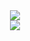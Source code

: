 <div id="header" align="center">
  <img src="https://media2.giphy.com/media/v1.Y2lkPTc5MGI3NjExbnh3MGJzMmJvbHJvZDRmcmMzaHBhM3I3MTFteWRoNGYzejVnbmllcyZlcD12MV9pbnRlcm5hbF9naWZfYnlfaWQmY3Q9dHM/3SL41WtN5l9DNdPJGs/giphy.gif" />
</div>

<div align="center">
  <img src="https://github-readme-stats.vercel.app/api/top-langs/?username=skeiigi" />
</div>

<!--
**skeiigi/skeiigi** is a ✨ _special_ ✨ repository because its `README.md` (this file) appears on your GitHub profile.

Here are some ideas to get you started:

- 🔭 I’m currently working on ...
- 🌱 I’m currently learning ...
- 👯 I’m looking to collaborate on ...
- 🤔 I’m looking for help with ...
- 💬 Ask me about ...
- 📫 How to reach me: ...
- 😄 Pronouns: ...
- ⚡ Fun fact: ...
-->
